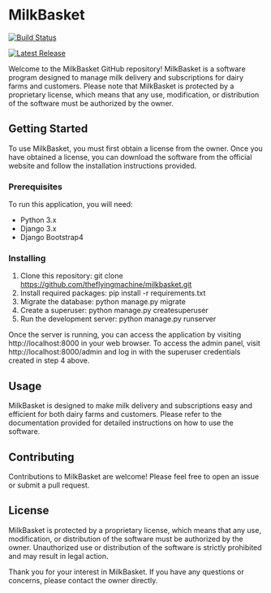 # MilkBasket

[![Build Status](https://github.com/theflyingmachine/milkbasket/actions/workflows/main.yml/badge.svg)](https://github.com/theflyingmachine/milkbasket/actions/workflows/main.yml)

[![Latest Release](https://img.shields.io/github/release/theflyingmachine/milkbasket.svg)](https://github.com/theflyingmachine/milkbasket/releases/latest)

Welcome to the MilkBasket GitHub repository! MilkBasket is a software program designed to manage
milk delivery and subscriptions for dairy farms and customers. Please note that MilkBasket is
protected by a proprietary license, which means that any use, modification, or distribution of the
software must be authorized by the owner.

## Getting Started

To use MilkBasket, you must first obtain a license from the owner. Once you have obtained a
license, you can download the software from the official website and follow the installation
instructions provided.

### Prerequisites

To run this application, you will need:

- Python 3.x
- Django 3.x
- Django Bootstrap4

### Installing

1. Clone this repository: git clone https://github.com/theflyingmachine/milkbasket.git
2. Install required packages: pip install -r requirements.txt
3. Migrate the database: python manage.py migrate
4. Create a superuser: python manage.py createsuperuser
5. Run the development server: python manage.py runserver

Once the server is running, you can access the application by visiting http://localhost:8000 in
your web browser. To access the admin panel, visit http://localhost:8000/admin and log in with the
superuser credentials created in step 4 above.

## Usage

MilkBasket is designed to make milk delivery and subscriptions easy and efficient for both dairy
farms and customers. Please refer to the documentation provided for detailed instructions on how to
use the software.

## Contributing

Contributions to MilkBasket are welcome! Please feel free to open an issue or submit a pull
request.

## License

MilkBasket is protected by a proprietary license, which means that any use, modification, or
distribution of the software must be authorized by the owner. Unauthorized use or distribution of
the software is strictly prohibited and may result in legal action.

Thank you for your interest in MilkBasket. If you have any questions or concerns, please contact
the owner directly.
